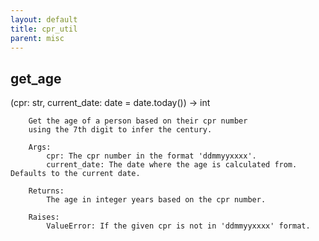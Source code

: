 ```yaml
---
layout: default
title: cpr_util
parent: misc
---
```


## get_age
(cpr: str, current_date: date = date.today()) -> int

```
    Get the age of a person based on their cpr number
    using the 7th digit to infer the century.

    Args:
        cpr: The cpr number in the format 'ddmmyyxxxx'.
        current_date: The date where the age is calculated from. Defaults to the current date.

    Returns:
        The age in integer years based on the cpr number.

    Raises:
        ValueError: If the given cpr is not in 'ddmmyyxxxx' format.
    
```

